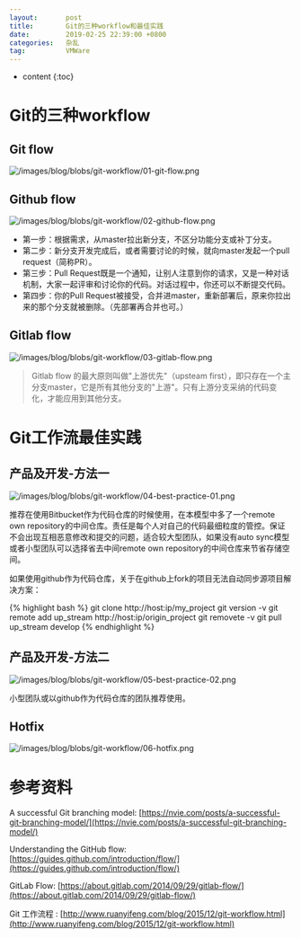 ```yaml
---
layout:       post
title:        Git的三种workflow和最佳实践
date:         2019-02-25 22:39:00 +0800
categories:   杂乱
tag:          VMWare
---
```


* content
{:toc}


Git的三种workflow
======================

Git flow
----------------------

![/images/blog/blobs/git-workflow/01-git-flow.png](/images/blog/blobs/git-workflow/01-git-flow.png)

Github flow
----------------------

![/images/blog/blobs/git-workflow/02-github-flow.png](/images/blog/blobs/git-workflow/02-github-flow.png)

+ 第一步：根据需求，从master拉出新分支，不区分功能分支或补丁分支。
+ 第二步：新分支开发完成后，或者需要讨论的时候，就向master发起一个pull request（简称PR）。
+ 第三步：Pull Request既是一个通知，让别人注意到你的请求，又是一种对话机制，大家一起评审和讨论你的代码。对话过程中，你还可以不断提交代码。
+ 第四步：你的Pull Request被接受，合并进master，重新部署后，原来你拉出来的那个分支就被删除。（先部署再合并也可。）

Gitlab flow
----------------------

![/images/blog/blobs/git-workflow/03-gitlab-flow.png](/images/blog/blobs/git-workflow/03-gitlab-flow.png)

> Gitlab flow 的最大原则叫做"上游优先"（upsteam first），即只存在一个主分支master，它是所有其他分支的"上游"。只有上游分支采纳的代码变化，才能应用到其他分支。


Git工作流最佳实践
======================

产品及开发-方法一
----------------------

![/images/blog/blobs/git-workflow/04-best-practice-01.png](/images/blog/blobs/git-workflow/04-best-practice-01.png)

推荐在使用Bitbucket作为代码仓库的时候使用，在本模型中多了一个remote own repository的中间仓库。责任是每个人对自己的代码最细粒度的管控。保证不会出现互相恶意修改和提交的问题，适合较大型团队，如果没有auto sync模型或者小型团队可以选择省去中间remote own repository的中间仓库来节省存储空间。

如果使用github作为代码仓库，关于在github上fork的项目无法自动同步源项目解决方案：

{% highlight bash %}
git clone http://host:ip/my_project
git version -v
git remote add up_stream  http://host:ip/origin_project
git removete -v
git pull up_stream develop
{% endhighlight %}

产品及开发-方法二
----------------------

![/images/blog/blobs/git-workflow/05-best-practice-02.png](/images/blog/blobs/git-workflow/05-best-practice-02.png)

小型团队或以github作为代码仓库的团队推荐使用。

Hotfix
----------------------

![/images/blog/blobs/git-workflow/06-hotfix.png](/images/blog/blobs/git-workflow/06-hotfix.png)


参考资料 
======================

A successful Git branching model: [https://nvie.com/posts/a-successful-git-branching-model/](https://nvie.com/posts/a-successful-git-branching-model/)

Understanding the GitHub flow: [https://guides.github.com/introduction/flow/](https://guides.github.com/introduction/flow/)

GitLab Flow: [https://about.gitlab.com/2014/09/29/gitlab-flow/](https://about.gitlab.com/2014/09/29/gitlab-flow/)

Git 工作流程 : [http://www.ruanyifeng.com/blog/2015/12/git-workflow.html](http://www.ruanyifeng.com/blog/2015/12/git-workflow.html)
